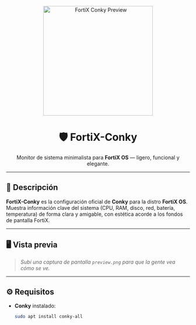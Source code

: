 <div align="center">
  <img src="./preview.png" alt="FortiX Conky Preview" width="300"/>
  <h1>🛡️ FortiX-Conky</h1>
  <p>Monitor de sistema minimalista para <strong>FortiX OS</strong> — ligero, funcional y elegante.</p>
</div>

---

## 📌 Descripción

**FortiX-Conky** es la configuración oficial de **Conky** para la distro **FortiX OS**.  
Muestra información clave del sistema (CPU, RAM, disco, red, batería, temperatura) de forma clara y amigable, con estética acorde a los fondos de pantalla FortiX.

---

## 🖥️ Vista previa

> _Subí una captura de pantalla `preview.png` para que la gente vea cómo se ve._

---

## ⚙️ Requisitos

- **Conky** instalado:
  ```bash
  sudo apt install conky-all

